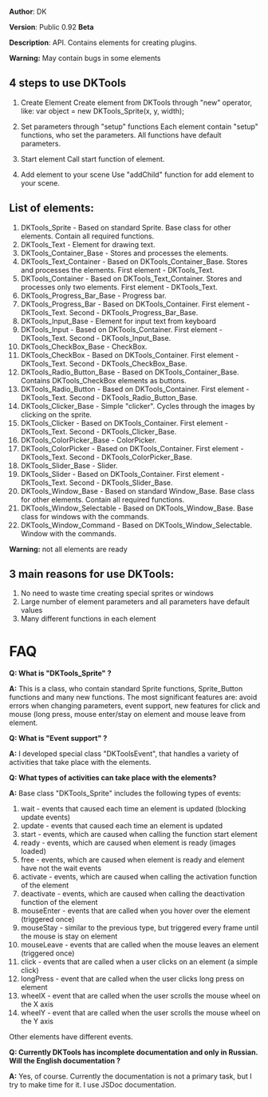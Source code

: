 **Author**: DK

**Version**: Public 0.92 **Beta**
 
**Description**: API. Contains elements for creating plugins.
 
**Warning:** May contain bugs in some elements
 
## **4 steps to use DKTools**
1. Create Element
Create element from DKTools through "new" operator, like: var object = new DKTools_Sprite(x, y, width);
 
2. Set parameters through "setup" functions
Each element contain "setup" functions, who set the parameters. All functions have default parameters.
 
3. Start element
Call start function of element.
 
4. Add element to your scene
Use "addChild" function for add element to your scene.
 
## **List of elements:**
1. DKTools_Sprite - Based on standard Sprite. Base class for other elements. Contain all required functions.
2. DKTools_Text - Element for drawing text.
3. DKTools_Container_Base - Stores and processes the elements.
4. DKTools_Text_Container - Based on DKTools_Container_Base. Stores and processes the elements. First element - DKTools_Text.
5. DKTools_Container - Based on DKTools_Text_Container. Stores and processes only two elements. First element - DKTools_Text.
6. DKTools_Progress_Bar_Base - Progress bar.
7. DKTools_Progress_Bar - Based on DKTools_Container. First element - DKTools_Text. Second - DKTools_Progress_Bar_Base.
8. DKTools_Input_Base - Element for input text from keyboard
9. DKTools_Input - Based on DKTools_Container. First element - DKTools_Text. Second - DKTools_Input_Base.
10. DKTools_CheckBox_Base - CheckBox.
11. DKTools_CheckBox - Based on DKTools_Container. First element - DKTools_Text. Second - DKTools_CheckBox_Base.
12. DKTools_Radio_Button_Base - Based on DKTools_Container_Base. Contains DKTools_CheckBox elements as buttons.
13. DKTools_Radio_Button - Based on DKTools_Container. First element - DKTools_Text. Second - DKTools_Radio_Button_Base.
14. DKTools_Clicker_Base - Simple "clicker". Сycles through the images by clicking on the sprite.
15. DKTools_Clicker - Based on DKTools_Container. First element - DKTools_Text. Second - DKTools_Clicker_Base.
16. DKTools_ColorPicker_Base - ColorPicker.
17. DKTools_ColorPicker - Based on DKTools_Container. First element - DKTools_Text. Second - DKTools_ColorPicker_Base.
18. DKTools_Slider_Base - Slider.
19. DKTools_Slider - Based on DKTools_Container. First element - DKTools_Text. Second - DKTools_Slider_Base.
20. DKTools_Window_Base - Based on standard Window_Base. Base class for other elements. Contain all required functions.
21. DKTools_Window_Selectable - Based on DKTools_Window_Base. Base class for windows with the commands.
22. DKTools_Window_Command - Based on DKTools_Window_Selectable. Window with the commands.

**Warning:** not all elements are ready
 
## **3 main reasons for use DKTools:**
1. No need to waste time creating special sprites or windows
2. Large number of element parameters and all parameters have default values
3. Many different functions in each element
 
# **FAQ**
**Q: What is "DKTools_Sprite" ?**

**A:** This is a class, who contain standard Sprite functions, Sprite_Button functions and many new functions. The most significant features are: avoid errors when changing parameters, event support, new features for click and mouse (long press, mouse enter/stay on element and mouse leave from element.
 
**Q: What is "Event support" ?**

**A:** I developed special class "DKToolsEvent", that handles a variety of activities that take place with the elements.
 
**Q: What types of activities can take place with the elements?**

**A:** Base class "DKTools_Sprite" includes the following types of events:

1. wait - events that caused each time an element is updated (blocking update events)
2. update - events  that caused each time an element is updated
3. start - events, which are caused when calling the function start element
4. ready - events, which are caused when element is ready (images loaded)
5. free - events, which are caused when element is ready and element have not the wait events
6. activate - events, which are caused when calling the activation function of the element
7. deactivate - events, which are caused when calling the deactivation function of the element
8. mouseEnter - events that are called when you hover over the element (triggered once)
9. mouseStay - similar to the previous type, but triggered every frame until the mouse is stay on element
10. mouseLeave - events that are called when the mouse leaves an element (triggered once)
11. click - events that are called when a user clicks on an element (a simple click)
12. longPress - event that are called when the user clicks long press on element
13. wheelX - event that are called when the user scrolls the mouse wheel on the X axis
14. wheelY - event that are called when the user scrolls the mouse wheel on the Y axis

Other elements have different events.
 
**Q: Сurrently DKTools has incomplete documentation and only in Russian. Will the English documentation ?**

**A:** Yes, of course. Currently the documentation is not a primary task, but I try to make time for it. I use JSDoc documentation.
